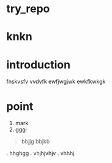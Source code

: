 try_repo
=========
# knkn

introduction
=============
fnskvsfv vvdvfk
ewfjwgjwk
ewkfkwkgk

point
======
1. mark
2. gggi

> bbjjg
> bbjkb

. hhghgg
. vhjhjvhjv
. vhhhj

